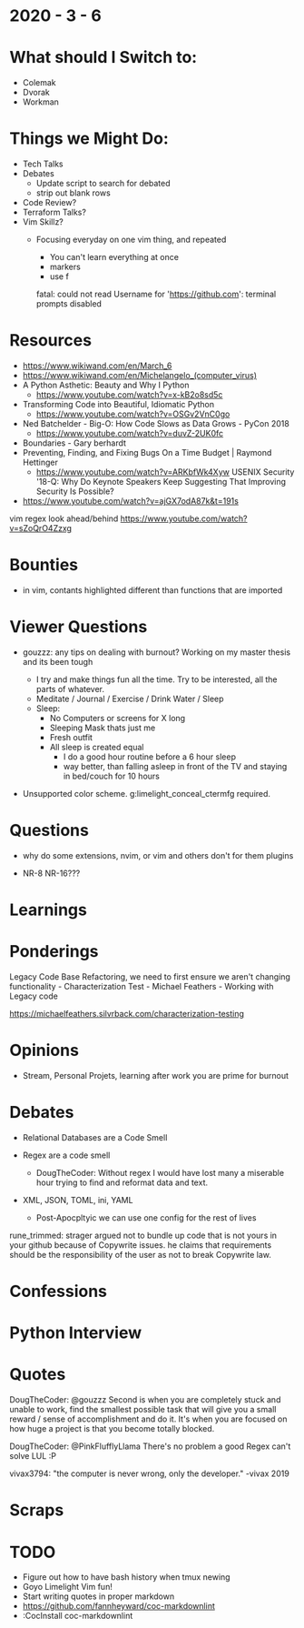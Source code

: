 2020 - 3 - 6
============

What should I Switch to:
========================
- Colemak
- Dvorak
- Workman

Things we Might Do:
===================
- Tech Talks
- Debates
  - Update script to search for debated
  - strip out blank rows
- Code Review?
- Terraform Talks?
- Vim Skillz?
  - Focusing everyday on one vim thing, and repeated
    - You can't learn everything at once
    - markers
    - use f


    fatal: could not read Username for 'https://github.com': terminal prompts disabled




Resources
=========
- https://www.wikiwand.com/en/March_6
- https://www.wikiwand.com/en/Michelangelo_(computer_virus)
- A Python Asthetic: Beauty and Why I Python
  - https://www.youtube.com/watch?v=x-kB2o8sd5c
- Transforming Code into Beautiful, Idiomatic Python
  - https://www.youtube.com/watch?v=OSGv2VnC0go
- Ned Batchelder - Big-O: How Code Slows as Data Grows - PyCon 2018
  - https://www.youtube.com/watch?v=duvZ-2UK0fc
- Boundaries - Gary berhardt
- Preventing, Finding, and Fixing Bugs On a Time Budget | Raymond Hettinger
  - https://www.youtube.com/watch?v=ARKbfWk4Xyw
USENIX Security '18-Q: Why Do Keynote Speakers Keep Suggesting That Improving Security Is Possible?
- https://www.youtube.com/watch?v=ajGX7odA87k&t=191s

vim regex look ahead/behind https://www.youtube.com/watch?v=sZoQrO4Zzxg



Bounties
========
- in vim, contants highlighted different than functions that are imported

Viewer Questions
================
- gouzzz: any tips on dealing with burnout? Working on my master thesis and its been tough
  - I try and make things fun all the time. Try to be interested, all
    the parts of whatever.
  - Meditate / Journal / Exercise / Drink Water / Sleep
  - Sleep:
    - No Computers or screens for X long
    - Sleeping Mask thats just me
    - Fresh outfit
    - All sleep is created equal
      - I do a good hour routine before a 6 hour sleep
      - way better, than falling asleep in front of the TV and
        staying in bed/couch for 10 hours



- Unsupported color scheme. g:limelight_conceal_ctermfg required.


Questions
=========
- why do some extensions, nvim, or vim and others don't for them plugins


- NR-8 NR-16???

Learnings
=========

Ponderings
==========

Legacy Code Base Refactoring, we need to first ensure we aren't changing
functionality - Characterization Test - Michael Feathers - Working with
Legacy code

https://michaelfeathers.silvrback.com/characterization-testing

Opinions
========

- Stream, Personal Projets, learning after work you are prime for burnout

Debates
=======

- Relational Databases are a Code Smell

- Regex are a code smell
  - DougTheCoder: Without regex I would have lost many a miserable hour trying to find and reformat data and text.

- XML, JSON, TOML, ini, YAML
  - Post-Apocpltyic we can use one config for the rest of lives


rune_trimmed: strager argued not to bundle up code that is not yours in your github because of Copywrite issues. he claims that requirements should be the responsibility of the user as not to break Copywrite law.

Confessions
===========

Python Interview
================

Quotes
======

DougTheCoder: @gouzzz Second is when you are completely stuck and unable to work, find the smallest possible task that will give you a small reward / sense of accomplishment and do it. It's when you are focused on how huge a project is that you become totally blocked.


DougTheCoder: @PinkFlufflyLlama There's no problem a good Regex can't solve LUL :P

vivax3794: "the computer is never wrong, only the developer." -vivax 2019

Scraps
======

TODO
====
- Figure out how to have bash history when tmux newing
- Goyo Limelight Vim fun!
- Start writing quotes in proper markdown
- https://github.com/fannheyward/coc-markdownlint
-  :CocInstall coc-markdownlint
